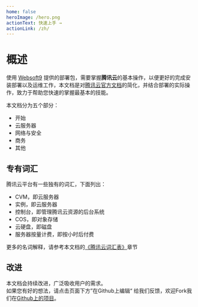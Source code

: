 ```yaml
---
home: false
heroImage: /hero.png
actionText: 快速上手 →
actionLink: /zh/
---
```


# 概述

使用 [Websoft9](https://www.websoft9.com) 提供的部署包，需要掌握**腾讯云**的基本操作，以便更好的完成安装部署以及运维工作，本文档是对[腾讯云官方文档](https://cloud.tencent.com/document/product/213)的简化，并结合部署的实际操作，致力于帮助您快速的掌握最基本的技能。

本文档分为五个部分：

* 开始
* 云服务器
* 网络与安全
* 商务
* 其他

## 专有词汇

腾讯云平台有一些独有的词汇，下面列出：

* CVM，即云服务器
* 实例，即云服务器
* 控制台，即管理腾讯云资源的后台系统
* COS，即对象存储
* 云硬盘，即磁盘
* 服务器按量计费，即按小时后付费

更多的名词解释，请参考本文档的[《腾讯云词汇表》](/zh/else-glossary.md)章节

## 改进

本文档会持续改进，广泛吸收用户的需求。  
如果您有好的想法，请点击页面下方”在Github上编辑“ 给我们反馈，欢迎Fork我们在[Github上的项目](https://github.com/websoft9/tencentcloud-platform)。